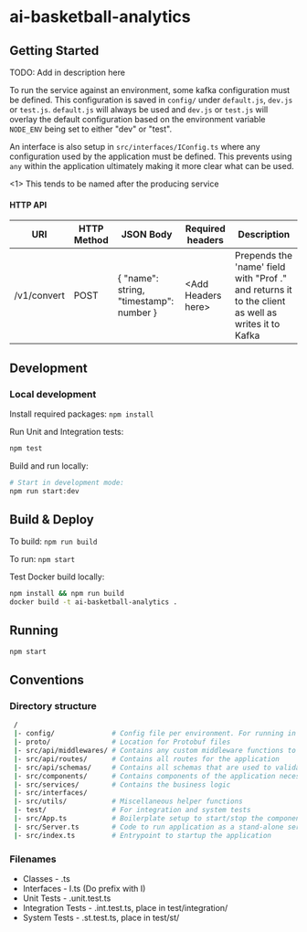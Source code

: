 # ai-basketball-analytics

## Getting Started

TODO: Add in description here


To run the service against an environment, some kafka configuration must be defined. This configuration is saved in `config/` under `default.js`, `dev.js` or `test.js`. `default.js` will always be used and `dev.js` or `test.js` will overlay the default configuration based on the environment variable `NODE_ENV` being set to either "dev" or "test". 

An interface is also setup in `src/interfaces/IConfig.ts` where any configuration used by the application must be defined. This prevents using `any` within the application ultimately making it more clear what can be used.


<1> This tends to be named after the producing service

#### HTTP API
|URI        |HTTP Method |JSON Body                              |Required headers    |Description|
|-----------|------------|---------------------------------------|-------------------|------------|
|/v1/convert|POST        |{ "name": string, "timestamp": number }|\<Add Headers here>|Prepends the 'name' field with "Prof ." and returns it to the client as well as writes it to Kafka


## Development

### Local development

Install required packages: `npm install`

Run Unit and Integration tests:

```bash
npm test
```

Build and run locally:

```bash
# Start in development mode:
npm run start:dev
```

## Build & Deploy

To build: `npm run build`

To run: `npm start`

Test Docker build locally:

```bash
npm install && npm run build
docker build -t ai-basketball-analytics .
```

## Running

```bash
npm start
```

## Conventions
### Directory structure

```bash
 /
 |- config/              # Config file per environment. For running in containerised environment, set NODE_ENV
 |- proto/               # Location for Protobuf files
 |- src/api/middlewares/ # Contains any custom middleware functions to use with Express
 |- src/api/routes/      # Contains all routes for the application
 |- src/api/schemas/     # Contains all schemas that are used to validate requests to any routes
 |- src/components/      # Contains components of the application necessary for the application to function
 |- src/services/        # Contains the business logic
 |- src/interfaces/
 |- src/utils/           # Miscellaneous helper functions
 |- test/                # For integration and system tests
 |- src/App.ts           # Boilerplate setup to start/stop the components of the application
 |- src/Server.ts        # Code to run application as a stand-alone service
 |- src/index.ts         # Entrypoint to startup the application
```

### Filenames
* Classes - <PascalCase>.ts
* Interfaces - I<PascalCase>.ts (Do prefix with I)
* Unit Tests - <PascalCase>.unit.test.ts
* Integration Tests - <PascalCase>.int.test.ts, place in test/integration/
* System Tests - <PascalCase>.st.test.ts, place in test/st/
